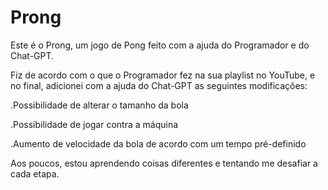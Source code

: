 # Prong

Este é o Prong, um jogo de Pong feito com a ajuda do Programador e do Chat-GPT.

Fiz de acordo com o que o Programador fez na sua playlist no YouTube, e no final, adicionei com a ajuda do Chat-GPT as seguintes modificações:

.Possibilidade de alterar o tamanho da bola

.Possibilidade de jogar contra a máquina

.Aumento de velocidade da bola de acordo com um tempo pré-definido

Aos poucos, estou aprendendo coisas diferentes e tentando me desafiar a cada etapa.
